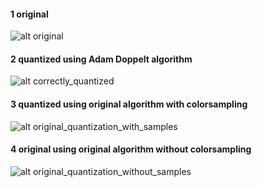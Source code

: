 ﻿

#### 1 original
![alt original](docimages/quantization/original.png)


#### 2 quantized using Adam Doppelt algorithm
![alt correctly_quantized](docimages/quantization/correctly_quantized.png)


#### 3 quantized using original algorithm with colorsampling
![alt original_quantization_with_samples](docimages/quantization/original_quantization_with_samples.png)


#### 4 original using original algorithm without colorsampling
![alt original_quantization_without_samples](docimages/quantization/original_quantization_without_samples.png)
